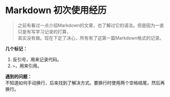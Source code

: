 Markdown 初次使用经历
====================

> 之前有看过一点介绍Markdown的文章，也了解过它的语法。但是因为一直只是有写学习记录的打算，  
> 其实没有做。现在下定了决心，所有有了这第一篇Markdown格式的记录。


**几个标记：**  
1. 反引号，用来记录代码。  
2. ` > `，用来引用。


**遇到的问题：**  
不知道如何手动换行，后来找到了解决方式。要换行时使用两个空格结尾，然后再换行。